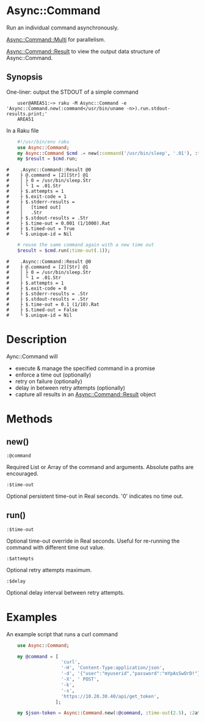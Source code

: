 Async::Command
==============
Run an individual command asynchronously.

[Async::Command::Multi](https://github.com/markldevine/raku-Async-Command/blob/main/doc/Async/Command/Multi.md) for parallelism.

[Async::Command::Result](https://github.com/markldevine/raku-Async-Command/blob/main/doc/Async/Command/Result.md) to view the output data structure of Async::Command.

Synopsis
--------

One-liner: output the STDOUT of a simple command

```
    user@AREA51:~> raku -M Async::Command -e 'Async::Command.new(:command</usr/bin/uname -n>).run.stdout-results.print;'
    AREA51
```

In a Raku file

```raku
    #!/usr/bin/env raku
    use Async::Command;
    my Async::Command $cmd .= new(:command('/usr/bin/sleep', '.01'), :time-out(.001));
    my $result = $cmd.run;
```
    #    .Async::Command::Result @0
    #    ├ @.command = [2][Str] @1
    #    │ ├ 0 = /usr/bin/sleep.Str
    #    │ └ 1 = .01.Str
    #    ├ $.attempts = 1   
    #    ├ $.exit-code = 1
    #    ├ $.stderr-results = 
    #    │   [timed out]
    #    │   .Str
    #    ├ $.stdout-results = .Str
    #    ├ $.time-out = 0.001 (1/1000).Rat
    #    ├ $.timed-out = True
    #    └ $.unique-id = Nil
```raku
    # reuse the same command again with a new time out
    $result = $cmd.run(:time-out(.1));
```
    #    .Async::Command::Result @0
    #    ├ @.command = [2][Str] @1
    #    │ ├ 0 = /usr/bin/sleep.Str
    #    │ └ 1 = .01.Str
    #    ├ $.attempts = 1   
    #    ├ $.exit-code = 0   
    #    ├ $.stderr-results = .Str
    #    ├ $.stdout-results = .Str
    #    ├ $.time-out = 0.1 (1/10).Rat
    #    ├ $.timed-out = False
    #    └ $.unique-id = Nil

Description
===========
Aync::Command will
  - execute & manage the specified command in a promise
  - enforce a time out (optionally)
  - retry on failure (optionally)
  - delay in between retry attempts (optionally)
  - capture all results in an [Async::Command::Result](https://github.com/markldevine/raku-Async-Command/blob/main/doc/Async/Command/Result.md) object

Methods
=======

new()
-----

    :@command
    
Required List or Array of the command and arguments. Absolute paths are encouraged.
    
    :$time-out
    
Optional persistent time-out in Real seconds. '0' indicates no time out.

run()
-----

    :$time-out
    
Optional time-out override in Real seconds. Useful for re-running the command with different time out value.

    :$attempts
    
Optional retry attempts maximum.

    :$delay
    
Optional delay interval between retry attempts.

Examples
========
An example script that runs a curl command

```raku
    use Async::Command;

    my @command = [
                    'curl',
                    '-H', 'Content-Type:application/json',
                    '-d', '{"user":"myuserid","password":"mYpAsSwOrD!"}',
                    '-X', ' POST',
                    '-k',
                    '-s',
                    'https://10.20.30.40/api/get_token',
                  ];

    my $json-token = Async::Command.new(:@command, :time-out(2.5), :2attempts, :delay(.1)).run.stdout-results;
```
